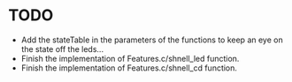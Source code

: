 # TODO

* Add the stateTable in the parameters of the functions to keep an eye on the state off the leds...
* Finish the implementation of Features.c/shnell_led function.
* Finish the implementation of Features.c/shnell_cd function.
